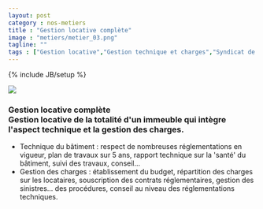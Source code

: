 ```yaml
---
layout: post
category : nos-metiers
title : "Gestion locative complète"
image : "metiers/metier_03.png"
tagline: ""
tags : ["Gestion locative","Gestion technique et charges","Syndicat de copropriété","Gestion d'entrepôts"]
---
```

{% include JB/setup %}
<div class="row">
    <div class="col-md-12 col-lg-12">
      <div class="thumbnail">
        <img src="{{ ASSET_PATH }}/metiers/metiertop4_03.png" class="img-responsive">
      </div>    </div>
    <div class="col-md-12 col-lg-12 text-center">
      <h3>Gestion locative complète<br/>
          Gestion locative de la totalité d'un immeuble qui intègre l'aspect technique et la gestion des charges.</h3>
    <ul>
      <li>Technique du bâtiment : respect de nombreuses réglementations en vigueur, plan de travaux sur 5 ans, rapport technique sur la 'santé' du bâtiment, suivi des travaux, conseil...</li>
      <li>Gestion des charges : établissement du budget, répartition des charges sur les locataires, souscription des contrats réglementaires, gestion des sinistres... des procédures, conseil au niveau des réglementations techniques.</li>
    </ul>
    </div>
</div>
